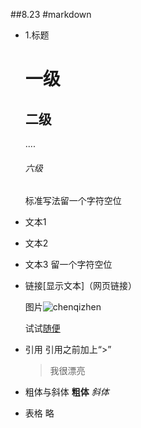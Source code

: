 ##8.23
#markdown
- 1.标题
    # 一级
    ## 二级
    ....
    ###### 六级
    标准写法留一个字符空位

- 文本1
- 文本2
- 文本3 
     留一个字符空位      
- 链接[显示文本]（网页链接）
 
  
  图片![chenqizhen](http://ww2.sinaimg.cn/large/66107c33jw1f73rylvu5qj20hs0rh75h.jpg) 
   
  
  
  试试[随便](http://www.weibo.com/1712356403/E4TNpvHFE?ref=home&rid=1_0_202_2667276327064746408&type=comment#_rnd1471942270380) 
- 引用
  引用之前加上“>”

  > 我很漂亮
- 粗体与斜体
  **粗体**
  *斜体*
- 表格 略    
